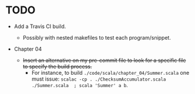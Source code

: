 # TODO

* Add a Travis CI build.
    * Possibly with nested makefiles to test each program/snippet.

* Chapter 04
    * ~~Insert an alternative on my pre-commit file to look for a specific file to specify the build process.~~
        * For instance, to build `./code/scala/chapter_04/Summer.scala` one must issue: `scalac -cp . ./ChecksumAccumulator.scala ./Summer.scala  ; scala 'Summer' a b`.
